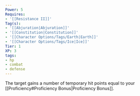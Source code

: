 ```yaml
---
Power: 5
Requires:
- '[[Resistance II]]'
Tag(s):
- '[[Abjuration|Abjuration]]'
- '[[Constitution|Constitution]]'
- '[[Character Options/Tags/Earth|Earth]]'
- '[[Character Options/Tags/Ice|Ice]]'
Tier: 1
XP: 3
tags:
- hp
- combat
- defense
---
```


The target gains a number of temporary hit points equal to your [[Proficiency#Proficiency Bonus|Proficiency Bonus]].